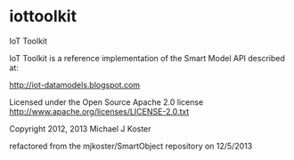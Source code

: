 iottoolkit
==========
IoT Toolkit

IoT Toolkit is a reference 
implementation of the Smart Model API described at:

http://iot-datamodels.blogspot.com

Licensed under the Open Source Apache 2.0 license 
http://www.apache.org/licenses/LICENSE-2.0.txt

Copyright 2012, 2013 Michael J Koster

refactored from the mjkoster/SmartObject repository on 12/5/2013